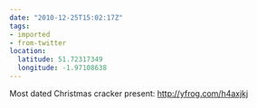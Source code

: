 ```yaml
---
date: "2010-12-25T15:02:17Z"
tags:
- imported
- from-twitter
location:
  latitude: 51.72317349
  longitude: -1.97108638
---
```

Most dated Christmas cracker present:  http://yfrog.com/h4axjkj
